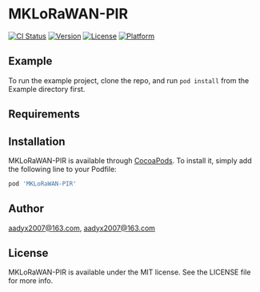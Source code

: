 # MKLoRaWAN-PIR

[![CI Status](https://img.shields.io/travis/aadyx2007@163.com/MKLoRaWAN-PIR.svg?style=flat)](https://travis-ci.org/aadyx2007@163.com/MKLoRaWAN-PIR)
[![Version](https://img.shields.io/cocoapods/v/MKLoRaWAN-PIR.svg?style=flat)](https://cocoapods.org/pods/MKLoRaWAN-PIR)
[![License](https://img.shields.io/cocoapods/l/MKLoRaWAN-PIR.svg?style=flat)](https://cocoapods.org/pods/MKLoRaWAN-PIR)
[![Platform](https://img.shields.io/cocoapods/p/MKLoRaWAN-PIR.svg?style=flat)](https://cocoapods.org/pods/MKLoRaWAN-PIR)

## Example

To run the example project, clone the repo, and run `pod install` from the Example directory first.

## Requirements

## Installation

MKLoRaWAN-PIR is available through [CocoaPods](https://cocoapods.org). To install
it, simply add the following line to your Podfile:

```ruby
pod 'MKLoRaWAN-PIR'
```

## Author

aadyx2007@163.com, aadyx2007@163.com

## License

MKLoRaWAN-PIR is available under the MIT license. See the LICENSE file for more info.
